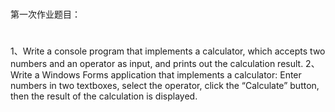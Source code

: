 ###
第一次作业题目：
#
1、Write a console program that implements a calculator, which accepts two numbers and an operator as input,  and prints out the calculation result.
2、Write a Windows Forms application that implements a calculator: Enter numbers in two textboxes, select the operator, click the “Calculate” button, then  the result of the calculation is displayed.
